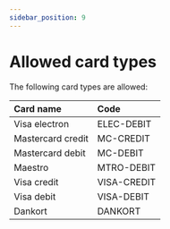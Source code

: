 ```yaml
---
sidebar_position: 9
---
```


# Allowed card types

The following card types are allowed:

| Card name | Code
|:---|:---|
| Visa electron | ELEC-DEBIT |
| Mastercard credit | MC-CREDIT |
| Mastercard debit | MC-DEBIT |
| Maestro | MTRO-DEBIT |
| Visa credit | VISA-CREDIT |
| Visa debit | VISA-DEBIT |
| Dankort | DANKORT |
